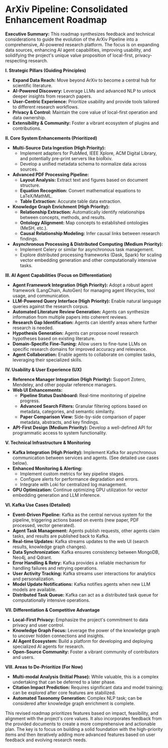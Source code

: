 # ArXiv Pipeline: Consolidated Enhancement Roadmap

**Executive Summary:** This roadmap synthesizes feedback and technical considerations to guide the evolution of the ArXiv Pipeline into a comprehensive, AI-powered research platform. The focus is on expanding data sources, enhancing AI agent capabilities, improving usability, and solidifying the project's unique value proposition of local-first, privacy-respecting research.

**I. Strategic Pillars (Guiding Principles)**

*   **Expand Data Reach:** Move beyond ArXiv to become a central hub for scientific literature.
*   **AI-Powered Discovery:** Leverage LLMs and advanced NLP to unlock deeper insights from research papers.
*   **User-Centric Experience:** Prioritize usability and provide tools tailored to different research workflows.
*   **Privacy & Control:** Maintain the core value of local-first operation and data ownership.
*   **Extensibility & Community:** Foster a vibrant ecosystem of plugins and contributions.

**II. Core System Enhancements (Prioritized)**

*   **Multi-Source Data Ingestion (High Priority):**
    *   Implement adapters for PubMed, IEEE Xplore, ACM Digital Library, and potentially pre-print servers like bioRxiv.
    *   Develop a unified metadata schema to normalize data across sources.
*   **Advanced PDF Processing Pipeline:**
    *   **Layout Analysis:** Extract text and figures based on document structure.
    *   **Equation Recognition:** Convert mathematical equations to LaTeX/MathML.
    *   **Table Extraction:** Accurate table data extraction.
*   **Knowledge Graph Enrichment (High Priority):**
    *   **Relationship Extraction:** Automatically identify relationships between concepts, methods, and results.
    *   **Ontology Alignment:** Map concepts to established ontologies (MeSH, etc.).
    *   **Causal Relationship Modeling:**  Infer causal links between research findings.
*   **Asynchronous Processing & Distributed Computing (Medium Priority):**
    *   Implement Celery or similar for asynchronous task management.
    *   Explore distributed processing frameworks (Dask, Spark) for scaling vector embedding generation and other computationally intensive tasks.

**III. AI Agent Capabilities (Focus on Differentiation)**

*   **Agent Framework Integration (High Priority):** Adopt a robust agent framework (LangChain, AutoGen) for managing agent lifecycles, tool usage, and communication.
*   **LLM-Powered Query Interface (High Priority):** Enable natural language queries against the research corpus.
*   **Automated Literature Review Generation:** Agents can synthesize information from multiple papers into coherent reviews.
*   **Research Gap Identification:** Agents can identify areas where further research is needed.
*   **Hypothesis Generation:** Agents can propose novel research hypotheses based on existing literature.
*   **Domain-Specific Fine-Tuning:** Allow users to fine-tune LLMs on specific research domains for improved accuracy and relevance.
*   **Agent Collaboration:** Enable agents to collaborate on complex tasks, leveraging their specialized skills.

**IV. Usability & User Experience (UX)**

*   **Reference Manager Integration (High Priority):** Support Zotero, Mendeley, and other popular reference managers.
*   **Web UI Enhancements:**
    *   **Pipeline Status Dashboard:** Real-time monitoring of pipeline progress.
    *   **Advanced Search Filters:**  Granular filtering options based on metadata, categories, and semantic similarity.
    *   **Paper Comparison View:** Side-by-side comparison of paper metadata, abstracts, and key findings.
*   **API-First Design (Medium Priority):**  Develop a well-defined API for programmatic access to system functionality.

**V. Technical Infrastructure & Monitoring**

*   **Kafka Integration (High Priority):** Implement Kafka for asynchronous communication between services and agents. (See detailed use cases below).
*   **Enhanced Monitoring & Alerting:**
    *   Implement custom metrics for key pipeline stages.
    *   Configure alerts for performance degradation and errors.
    *   Integrate with Loki for centralized log management.
*   **GPU Optimization:**  Continue optimizing GPU utilization for vector embedding generation and LLM inference.

**VI. Kafka Use Cases (Detailed)**

*   **Event-Driven Pipeline:**  Kafka as the central nervous system for the pipeline, triggering actions based on events (new paper, PDF processed, vector generated).
*   **Agent Task Management:**  Agents publish requests, other agents claim tasks, and results are published back to Kafka.
*   **Real-time Updates:**  Kafka streams updates to the web UI (search results, knowledge graph changes).
*   **Data Synchronization:**  Kafka ensures consistency between MongoDB, Neo4j, and Qdrant.
*   **Error Handling & Retry:**  Kafka provides a reliable mechanism for handling failures and retrying operations.
*   **User Activity Tracking:**  Kafka streams user interactions for analytics and personalization.
*   **Model Update Notifications:**  Kafka notifies agents when new LLM models are available.
*   **Distributed Task Queue:**  Kafka can act as a distributed task queue for computationally intensive operations.

**VII. Differentiation & Competitive Advantage**

*   **Local-First Privacy:**  Emphasize the project's commitment to data privacy and user control.
*   **Knowledge Graph Focus:**  Leverage the power of the knowledge graph to uncover hidden connections and insights.
*   **AI Agent Ecosystem:**  Build a platform for developing and deploying specialized AI agents for research.
*   **Open-Source Community:**  Foster a vibrant community of contributors and users.

**VIII.  Areas to De-Prioritize (For Now)**

*   **Multi-modal Analysis (Initial Phase):** While valuable, this is a complex undertaking that can be deferred to a later phase.
*   **Citation Impact Prediction:**  Requires significant data and model training; can be explored after core features are stabilized.
*   **Automated Taxonomy Generation:**  Complex NLP task; can be considered after knowledge graph enrichment is complete.



This revised roadmap prioritizes features based on impact, feasibility, and alignment with the project's core values. It also incorporates feedback from the provided documents to create a more comprehensive and actionable plan.  The key is to focus on building a solid foundation with the high-priority items and then iteratively adding more advanced features based on user feedback and evolving research needs.